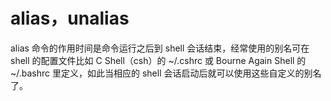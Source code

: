 # alias，unalias
alias 命令的作用时间是命令运行之后到 shell 会话结束，经常使用的别名可在 shell 的配置文件比如 C Shell（csh）的 ~/.cshrc 或 Bourne Again Shell 的 ~/.bashrc 里定义，如此当相应的 shell 会话启动后就可以使用这些自定义的别名了。      
